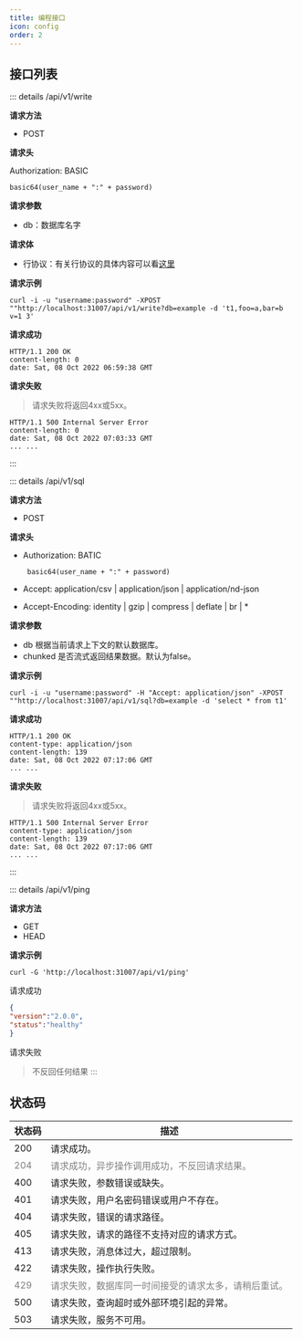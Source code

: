 ```yaml
---
title: 编程接口
icon: config
order: 2
---
```


## 接口列表

::: details /api/v1/write

**请求方法**

- POST

**请求头**

Authorization: BASIC

    basic64(user_name + ":" + password)

**请求参数**

- db：数据库名字

**请求体**
- 行协议：有关行协议的具体内容可以看[这里](https://docs.influxdata.com/influxdb/v1.8/write_protocols/line_protocol_tutorial/)
    

**请求示例**

```
curl -i -u "username:password" -XPOST ""http://localhost:31007/api/v1/write?db=example -d 't1,foo=a,bar=b v=1 3'
```

**请求成功**

```shell
HTTP/1.1 200 OK
content-length: 0
date: Sat, 08 Oct 2022 06:59:38 GMT
```

**请求失败**
> 请求失败将返回4xx或5xx。
```
HTTP/1.1 500 Internal Server Error
content-length: 0
date: Sat, 08 Oct 2022 07:03:33 GMT
... ...
```
:::


::: details /api/v1/sql

**请求方法**

- POST

**请求头**

- Authorization: BATIC
   
       basic64(user_name + ":" + password)

- Accept: application/csv | application/json | application/nd-json

- Accept-Encoding: identity | gzip | compress | deflate | br | *

**请求参数**

- db
    根据当前请求上下文的默认数据库。
- chunked
    是否流式返回结果数据。默认为false。

**请求示例**

```curl
curl -i -u "username:password" -H "Accept: application/json" -XPOST ""http://localhost:31007/api/v1/sql?db=example -d 'select * from t1'
```

**请求成功**
```shell
HTTP/1.1 200 OK
content-type: application/json
content-length: 139
date: Sat, 08 Oct 2022 07:17:06 GMT
... ...
```

**请求失败**
> 请求失败将返回4xx或5xx。
```shell
HTTP/1.1 500 Internal Server Error
content-type: application/json
content-length: 139
date: Sat, 08 Oct 2022 07:17:06 GMT
... ...
```
:::

::: details /api/v1/ping

**请求方法**

- GET
- HEAD

**请求示例**
```
curl -G 'http://localhost:31007/api/v1/ping'
```

请求成功
```json
{
"version":"2.0.0",
"status":"healthy"
}
```
请求失败
> 不反回任何结果
:::

## 状态码

| 状态码               | 描述 |
| ------------------- | ---- |
| 200                 |  请求成功。   |
| <span style="color: grey;">204</span> |  <span style="color: grey;">请求成功，异步操作调用成功，不反回请求结果。</span> |
| 400                 |  请求失败，参数错误或缺失。   |
| 401                 |  请求失败，用户名密码错误或用户不存在。    |
| 404                 |  请求失败，错误的请求路径。    |
| 405                 |  请求失败，请求的路径不支持对应的请求方式。    |
| 413                 |  请求失败，消息体过大，超过限制。    |
| 422                 |  请求失败，操作执行失败。    |
| <span style="color: grey;">429</span>|  <span style="color: grey;">请求失败，数据库同一时间接受的请求太多，请稍后重试。</span>    |
| 500                 |  请求失败，查询超时或外部环境引起的异常。    |
| 503                 |  请求失败，服务不可用。    |